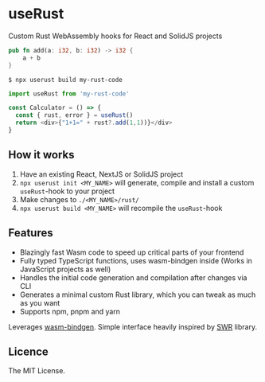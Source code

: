 # useRust

Custom Rust WebAssembly hooks for React and SolidJS projects

```rust
pub fn add(a: i32, b: i32) -> i32 {
    a + b
}
```

`$ npx userust build my-rust-code`

```js
import useRust from 'my-rust-code'

const Calculator = () => {
  const { rust, error } = useRust()
  return <div>{"1+1=" + rust?.add(1,1))}</div>
}
```

## How it works

1. Have an existing React, NextJS or SolidJS project
2. `npx userust init <MY_NAME>` will generate, compile and install a custom `useRust`-hook to your project
3. Make changes to `./<MY_NAME>/rust/`
4. `npx userust build <MY_NAME>` will recompile the `useRust`-hook

## Features

- Blazingly fast Wasm code to speed up critical parts of your frontend
- Fully typed TypeScript functions, uses wasm-bindgen inside (Works in JavaScript projects as well)
- Handles the initial code generation and compilation after changes via CLI
- Generates a minimal custom Rust library, which you can tweak as much as you want
- Supports npm, pnpm and yarn

Leverages [wasm-bindgen](https://rustwasm.github.io/wasm-bindgen/). Simple interface heavily inspired by [SWR](https://swr.vercel.app/) library.

## Licence 

The MIT License.
